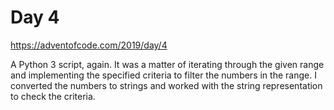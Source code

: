 # Day 4

https://adventofcode.com/2019/day/4

A Python 3 script, again. It was a matter of iterating through the
given range and implementing the specified criteria to filter the
numbers in the range. I converted the numbers to strings and worked
with the string representation to check the criteria.